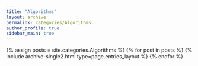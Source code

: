 ```yaml
---
title: "Algorithms"
layout: archive
permalink: categories/Algorithms
author_profile: true
sidebar_main: true
---
```


{% assign posts = site.categories.Algorithms %}
{% for post in posts %} {% include archive-single2.html type=page.entries_layout %} {% endfor %}